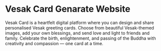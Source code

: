 # Vesak Card Genarate Website
Vesak Card is a heartfelt digital platform where you can design and share personalised Vesak greeting cards. Choose from beautiful Vesak-themed images, add your own blessings, and send love and light to friends and family. Celebrate the birth, enlightenment, and passing of the Buddha with creativity and compassion — one card at a time.
